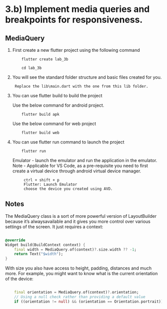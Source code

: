 # 3.b) Implement media queries and breakpoints for responsiveness.
## MediaQuery 


1. First create a new flutter project using the following command 

    ```
        flutter create lab_3b 

        cd lab_3b
    ```

2. You will see the standard folder structure and basic files created for you.

        Replace the lib\main.dart with the one from this lib folder.

3. You can use flutter build to build the project 

    Use the below command for android project.
    ```
        flutter build apk 

    ```
    Use the below command for web project
    ```
        flutter build web
    ```

4. You can use flutter run command to launch the project 

    ```
        flutter run
    ```

   Emulator - launch the emulator and run the application in the emulator.
   Note - Applicable for VS Code, as a pre-requisite you need to 
   first create a virtual device through android virtual device manager.
   ``` 
        ctrl + shift + p
        Flutter: Launch Emulator 
        choose the device you created using AVD.
   ```

## Notes 

The MediaQuery class is a sort of more powerful version of LayoutBuilder because it’s alwaysavailable and it gives you more control over various settings of the screen. It just requires a context:

```dart

@override
Widget build(BuildContext context) {
    final width = MediaQuery.of(context)?.size.width ?? -1;
    return Text("$width");
}

```

With size you also have access to height, padding, distances and much more. For example, you might want to know what is the current orientation of the device:

```dart

    final orientation = MediaQuery.of(context)?.orientation;
    // Using a null check rather than providing a default value
    if ((orientation != null) && (orientation == Orientation.portrait)) {...}
    
```